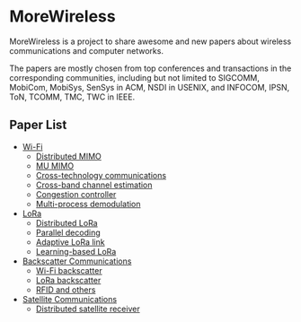 # MoreWireless

MoreWireless is a project to share awesome and new papers about wireless communications and computer networks.

The papers are mostly chosen from top conferences and transactions in the corresponding communities, including but not limited to SIGCOMM, MobiCom, MobiSys, SenSys in ACM, NSDI in USENIX, and INFOCOM, IPSN, ToN, TCOMM, TMC, TWC in IEEE.


## Paper List

- [Wi-Fi](./WiFi)
    - [Distributed MIMO](./WiFi/distributed_mimo.md)
    - [MU MIMO](./WiFi/mu_mimo.md)
    - [Cross-technology communications](./WiFi/CTC.md)
    - [Cross-band channel estimation](./WiFi/channel_estimation.md)
    - [Congestion controller](./WiFi/congestion_controller.md)
    - [Multi-process demodulation](./WiFi/multiprocess_demod.md)
- [LoRa](./LoRa)
    - [Distributed LoRa](./LoRa/distributed_lora.md)
    - [Parallel decoding](./LoRa/parallel_decoding.md)
    - [Adaptive LoRa link](./LoRa/adaptive_lora.md)
    - [Learning-based LoRa](./LoRa/learning_based_lora.md)
- [Backscatter Communications](./backscatter_communications)
    - [Wi-Fi backscatter](./backscatter_communications/wifi_backscatter.md)
    - [LoRa backscatter](./backscatter_communications/lora_backscatter.md)
    - [RFID and others](./backscatter_communications/RFID.md)
- [Satellite Communications](./satellite_comm)
    - [Distributed satellite receiver](./satellite_comm/satellite_comm.md)

